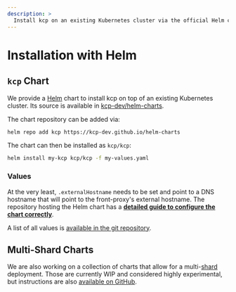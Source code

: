 ```yaml
---
description: >
  Install kcp on an existing Kubernetes cluster via the official Helm chart.
---
```


# Installation with Helm

## `kcp` Chart

We provide a [Helm](https://helm.sh/) chart to install kcp on top of an existing Kubernetes cluster.
Its source is available in [kcp-dev/helm-charts](https://github.com/kcp-dev/helm-charts).

The chart repository can be added via:

```sh
helm repo add kcp https://kcp-dev.github.io/helm-charts
```

The chart can then be installed as `kcp/kcp`:

```sh
helm install my-kcp kcp/kcp -f my-values.yaml
```

### Values

At the very least, `.externalHostname` needs to be set and point to a DNS hostname that will point
to the front-proxy's external hostname. The repository hosting the Helm chart has a **[detailed guide to configure the chart correctly](https://github.com/kcp-dev/helm-charts/tree/main/charts/kcp#configuration)**.

A list of all values is [available in the git repository](https://github.com/kcp-dev/helm-charts/blob/main/charts/kcp/values.yaml).

## Multi-Shard Charts

We are also working on a collection of charts that allow for a multi-[shard](../concepts/sharding/index.md) deployment.
Those are currently WIP and considered highly experimental, but instructions are also [available on GitHub](https://github.com/kcp-dev/helm-charts/tree/main/examples/sharded).
